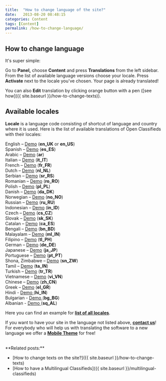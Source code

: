 ```yaml
---
title:  "How to change language of the site?"
date:   2013-08-20 08:48:15
categories: Content
tags: [Content]
permalink: /how-to-change-language/
---
```

## How to change language

It's super simple: 

Go to **Panel,** choose **Content** and press **Translations** from the left sidebar. From the list of available language versions choose your locale. Press **Activate** next to the locale you've chosen. Your page is already translated!

You can also **Edit** translation by clicking orange button with a pen ([see how]({{ site.baseurl }}/how-to-change-texts)). 

## Available locales

**Locale** is a language code consisting of shortcut of language and country where it is used. Here is the list of available translations of Open Classifieds with their locales: 

English – [Demo](http://demo2.open-classifieds.com/?language=en_EN) (**en_UK** or **en_US**) <br>
Spanish – [Demo](http://demo2.open-classifieds.com/?language=es_ES) (**es_ES**) <br>
Arabic – [Demo](http://demo2.open-classifieds.com/?language=ar) (**ar**) <br>
Italian – [Demo](http://demo2.open-classifieds.com/?language=it_IT) (**it_IT**) <br>
French – [Demo](http://demo2.open-classifieds.com/?language=fr_FR) (**fr_FR**) <br>
Dutch – [Demo](http://demo2.open-classifieds.com/?language=nl_NL) (**nl_NL**) <br>
Serbian – [Demo](http://demo2.open-classifieds.com/?language=sr_RS) (**sr_RS**) <br>
Romanian – [Demo](http://demo2.open-classifieds.com/?language=ro_RO) (**ro_RO**) <br>
Polish – [Demo](http://demo2.open-classifieds.com/?language=pl_PL) (**pl_PL**) <br>
Danish – [Demo](http://demo2.open-classifieds.com/?language=da_DK) (**da_DK**) <br>
Norwegian – [Demo](http://demo2.open-classifieds.com/?language=no_NO) (**no_NO**) <br>
Russian – [Demo](http://demo2.open-classifieds.com/?language=ru_RU) (**ru_RU**) <br>
Indonesian – [Demo](http://demo2.open-classifieds.com/?language=in_ID) (**in_ID**) <br>
Czech – [Demo](http://demo2.open-classifieds.com/?language=cs_CZ) (**cs_CZ**) <br>
Slovak – [Demo](http://demo2.open-classifieds.com/?language=sk_SK) (**sk_SK**) <br>
Catalan – [Demo](http://demo2.open-classifieds.com/?language=ca_ES) (**ca_ES**) <br>
Bengali – [Demo](http://demo2.open-classifieds.com/?language=bn_BD) (**bn_BD**) <br>
Malayalam – [Demo](http://demo2.open-classifieds.com/?language=ml_IN) (**ml_IN**) <br>
Filipino – [Demo](http://demo2.open-classifieds.com/?language=tl_PH) (**tl_PH**) <br>
German – [Demo](http://demo2.open-classifieds.com/?language=de_DE) (**de_DE**) <br>
Japanese – [Demo](http://demo2.open-classifieds.com/?language=ja_JP) (**ja_JP**) <br>
Portuguese – [Demo](http://demo2.open-classifieds.com/?language=pt_PT) (**pt_PT**) <br>
Shona, Zimbabwe – [Demo](http://demo2.open-classifieds.com/?language=sn_ZW) (**sn_ZW**) <br>
Tamil – [Demo](http://demo2.open-classifieds.com/?language=ta_IN) (**ta_IN**) <br>
Turkish – [Demo](http://demo2.open-classifieds.com/?language=tr_TR) (**tr_TR**) <br>
Vietnamese – [Demo](http://demo2.open-classifieds.com/?language=vi_VN) (**vi_VN**) <br>
Chinese – [Demo](http://demo2.open-classifieds.com/?language=zh_CN) (**zh_CN**) <br>
Greek – [Demo](http://demo2.open-classifieds.com/?language=el_GR) (**el_GR**) <br>
Hindi - [Demo ](http://demo2.open-classifieds.com/?language=hi_IN)(**hi_IN**) <br>
Bulgarian - [Demo ](http://demo2.open-classifieds.com/?language=bg_BG)(**bg_BG**) <br>
Albanian - [Demo ](http://demo2.open-classifieds.com/?language=sq_AL)(**sq_AL**) <br>

Here you can find an example for **[list of all locales](http://www.roseindia.net/tutorials/I18N/locales-list.shtml)**. 

If you want to have your site in the language not listed above, **[contact us](http://open-classifieds.com/contact/)**! For everybody who will help us with translating the software to a new language we offer a **[Mobile Theme](http://open-classifieds.com/market/mobile/)** for free!

<br>
**Related posts:**

  * [How to change texts on the site?]({{ site.baseurl }}/how-to-change-texts)
  * [How to have a Multilingual Classifieds]({{ site.baseurl }}/multilingual-classifieds)
